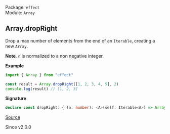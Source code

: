 Package: `effect`<br />
Module: `Array`<br />

## Array.dropRight

Drop a max number of elements from the end of an `Iterable`, creating a new `Array`.

**Note**. `n` is normalized to a non negative integer.

**Example**

```ts
import { Array } from "effect"

const result = Array.dropRight([1, 2, 3, 4, 5], 2)
console.log(result) // [1, 2, 3]
```

**Signature**

```ts
declare const dropRight: { (n: number): <A>(self: Iterable<A>) => Array<A>; <A>(self: Iterable<A>, n: number): Array<A>; }
```

[Source](https://github.com/Effect-TS/effect/tree/main/packages/effect/src/Array.ts#L951)

Since v2.0.0